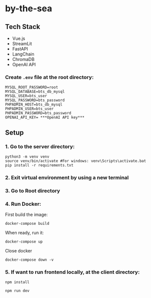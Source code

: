 # by-the-sea

## Tech Stack
- Vue.js
- StreamLit
- FastAPI
- LangChain
- ChromaDB
- OpenAI API

### Create `.env` file at the root directory:
```
MYSQL_ROOT_PASSWORD=root
MYSQL_DATABASE=bts_db_mysql
MYSQL_USER=bts_user
MYSQL_PASSWORD=bts_password
PHPADMIN_HOST=bts_db_mysql
PHPADMIN_USER=bts_user
PHPADMIN_PASSWORD=bts_password
OPENAI_API_KEY= ***OpenAI API key***
```
## Setup
### 1. Go to the server directory:
```
python3 -m venv venv
source venv/bin/activate #For windows: venv\Scripts\activate.bat
pip install -r requirements.txt
```

### 2. Exit virtual environment by using a new terminal

### 3. Go to Root directory
### 4. Run Docker:
First build the image:
```
docker-compose build
```
When ready, run it:
```
docker-compose up
```
Close docker
```
docker-compose down -v
```

### 5. If want to run frontend locally, at the client directory:
```
npm install
```
```
npm run dev
```
